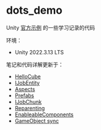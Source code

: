 ﻿# dots_demo

Unity [官方示例](https://github.com/Unity-Technologies/EntityComponentSystemSamples)
的一些学习记录的代码

环境：
+ Unity 2022.3.13 LTS

笔记和代码详解更新于：
+ [HelloCube](http://nico233.cn/2023/12/03/UnityECS%E5%AD%A6%E4%B9%A001-HelloCube/)
+ [IJobEntity](http://nico233.cn/2023/12/05/UnityECS%E5%AD%A6%E4%B9%A002-IJobEntity/)
+ [Aspects](http://nico233.cn/2023/12/07/UnityECS%E5%AD%A6%E4%B9%A003-Aspects/)
+ [Prefabs](http://nico233.cn/2023/12/07/UnityECS%E5%AD%A6%E4%B9%A004-Prefab%E4%B8%8ESpawner/)
+ [IJobChunk](http://nico233.cn/2023/12/09/UnityECS%E5%AD%A6%E4%B9%A005-IJobChunk/)
+ [Reparenting](http://nico233.cn/2023/12/11/UnityECS%E5%AD%A6%E4%B9%A006-ECS%E4%B8%ADTransform%E7%9A%84%E5%90%84%E7%A7%8D%E7%94%A8%E6%B3%95/)
+ [EnableableComponents](http://nico233.cn/2023/12/12/UnityECS%E5%AD%A6%E4%B9%A007-EnableableComponents/)
+ [GameObject sync](http://nico233.cn/2023/12/14/UnityECS%E5%AD%A6%E4%B9%A008-GameObjectSync/)
